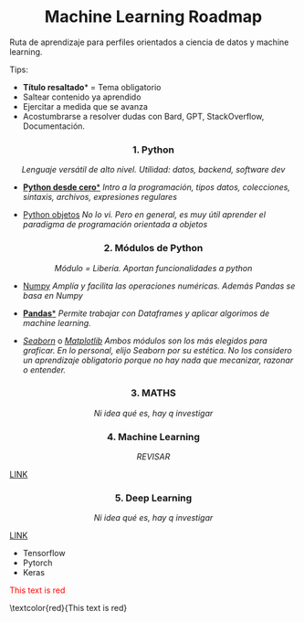 <h1 align='center'>Machine Learning Roadmap</h1>

Ruta de aprendizaje para perfiles orientados a ciencia de datos y machine learning.

Tips:
- **Título resaltado*** = Tema obligatorio
- Saltear contenido ya aprendido
- Ejercitar a medida que se avanza
- Acostumbrarse a resolver dudas con Bard, GPT, StackOverflow, Documentación.

<h3 align='center'>1. Python</h3>
<p align='center'><em>Lenguaje versátil de alto nivel. Utilidad: datos, backend, software dev</em></p>

- [**Python desde cero***](https://youtu.be/nKPbfIU442g?si=7K1FnMw_VqU6Cp0t)
*Intro a la programación, tipos datos, colecciones, sintaxis, archivos, expresiones regulares*

- [Python objetos](https://youtu.be/HtKqSJX7VoM?si=TMJma4HQQUcUw8Af)
*No lo vi. Pero en general, es muy útil aprender el paradigma de programación orientada a objetos*

<h3 align='center'>2. Módulos de Python</h3>
<p align='center'><em>Módulo = Libería. Aportan funcionalidades a python</em></p>

- [Numpy](https://www.youtube.com/playlist?list=PLeo1K3hjS3uset9zIVzJWqplaWBiacTEU)
*Amplía y facilita las operaciones numéricas. Además Pandas se basa en Numpy*

- [**Pandas***](https://www.youtube.com/playlist?list=PLeo1K3hjS3uuASpe-1LjfG5f14Bnozjwy)
*Permite trabajar con Dataframes y aplicar algorimos de machine learning.*

- [*Seaborn*](https://www.youtube.com/playlist?list=PLeo1K3hjS3uuASpe-1LjfG5f14Bnozjwy) o [*Matplotlib*](https://www.youtube.com/playlist?list=PLeo1K3hjS3uuASpe-1LjfG5f14Bnozjwy)
*Ambos módulos son los más elegidos para graficar. En lo personal, elijo Seaborn por su estética.
No los considero un aprendizaje obligatorio porque no hay nada que mecanizar, razonar o entender.*

<h3 align='center'>3. MATHS</h3>
<p align='center'><em>Ni idea qué es, hay q investigar</em></p>

<h3 align='center'>4. Machine Learning</h3>
<p align='center'><em>REVISAR</em></p>

[LINK](https://www.youtube.com/playlist?list=PLeo1K3hjS3uvCeTYTeyfe0-rN5r8zn9rw)

<h3 align='center'>5. Deep Learning</h3>
<p align='center'><em>Ni idea qué es, hay q investigar</em></p>

[LINK](https://www.youtube.com/playlist?list=PLeo1K3hjS3uu7CxAacxVndI4bE_o3BDtO)

- Tensorflow
- Pytorch
- Keras






<span style="color: red;">This text is red</span>

\textcolor{red}{This text is red}














